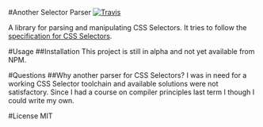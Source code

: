 #Another Selector Parser [![Travis](https://img.shields.io/travis/clentfort/another-selector-parser.png?maxAge=2592000?style=flat-square)](https://travis-ci.org/clentfort/another-selector-parser)

A library for parsing and manipulating CSS Selectors. It tries to follow the
[specification for CSS Selectors](https://www.w3.org/TR/css3-selectors/).

#Usage
##Installation 
This project is still in alpha and not yet available from NPM.

#Questions
##Why another parser for CSS Selectors?
I was in need for a working CSS Selector toolchain and available solutions were not
satisfactory. Since I had a course on compiler principles last term I though I
could write my own.

#License
MIT
